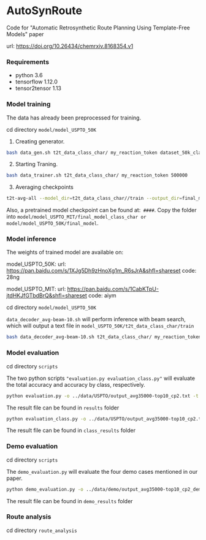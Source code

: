# AutoSynRoute

Code for "Automatic Retrosynthetic Route Planning Using Template-Free Models" paper

url: https://doi.org/10.26434/chemrxiv.8168354.v1

### Requirements
* python 3.6
* tensorflow 1.12.0
* tensor2tensor 1.13



### Model training
The data has already been preprocessed for training.

cd directory ```model/model_USPTO_50K``` 

1. Creating generator.

```bash
bash data_gen.sh t2t_data_class_char/ my_reaction_token dataset_50k_class_char/
```

2. Starting Traning.

```bash
bash data_trainer.sh t2t_data_class_char/ my_reaction_token 500000
```

3. Averaging checkpoints

```bash
t2t-avg-all --model_dir=t2t_data_class_char//train --output_dir=final_model/output_avg35000_class_char-n10-cp --n=10
```
Also, a pretrained model checkpoint can be found at:``` ####```.
Copy the folder into  ```model/model_USPTO_MIT/final_model_class_char or model/model_USPTO_50K/final_model```. 

### Model inference
The weights of trained model are available on:

model_USPTO_50K: url: https://pan.baidu.com/s/1XJg5Dh9zHnoXg1m_R6sJrA&shfl=shareset code: 28ng

model_USPTO_MIT: url: https://pan.baidu.com/s/1CabKTpU-jtdHKJfGTbdBrQ&shfl=shareset code: aiym

cd directory ```model/model_USPTO_50K```

```data_decoder_avg-beam-10.sh``` will perform inference with beam search, which will output a text file in ```model_USPTO_50K/t2t_data_class_char/train```


```bash
bash data_decoder_avg-beam-10.sh t2t_data_class_char/ my_reaction_token dataset_50k_class_char/ test_sources output_avg35000-top10_cp2.txt 80 final_model/output_avg35000_class_char-n10-cp/model.ckpt-35000
```
### Model evaluation
cd directory ```scripts```

The two python scripts ```"evaluation.py evaluation_class.py"``` will evaluate the total accuracy and accuracy by class, respectively. 

```bash
python evaluation.py -o ../data/USPTO/output_avg35000-top10_cp2.txt -t ../data/USPTO/test_targets_50K -c 12 -n 10 -d USPTO_50K
```
The result file can be found in ```results``` folder

```bash
python evaluation_class.py -o ../data/USPTO/output_avg35000-top10_cp2.txt -t ../data/USPTO/test_targets_50K -c 12 -n 10 -d USPTO_50K
```
The result file can be found in ```class_results``` folder

### Demo evaluation
cd directory ```scripts```

The ```demo_evaluation.py``` will evaluate the four demo cases mentioned in our paper.

```bash
python demo_evaluation.py -o ../data/demo/output_avg35000-top10_cp2_demo1_rufinamide.txt -t ../data/demo/demo1_rufinamide_cano_char_targets.txt -d 1
```
The result file can be found in ```demo_results``` folder

### Route analysis
cd directory ```route_analysis```

